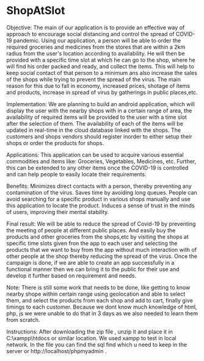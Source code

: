 # ShopAtSlot
Objective: 
The main of our application is to provide an effective way of approach to encourage social distancing and control the spread of COVID-19 pandemic. Using our application, a person will be able to order the required groceries and medicines from the stores that are within a 2km radius from the user's location according to availability. He will then be provided with a specific time slot at which he can go to the shop, where he will find his order packed and ready, and collect the items. This will help to keep social contact of that person to a minimum ans also increase the sales of the shops while trying to prevent the spread of the virus.  The main reason for this due to fall in economy, increased prices, shotage of items and products, increase in spread of virus by gatherings in public places,etc.

Implementation: 
We are planning to build an android application, which will display the user with the nearby shops with in a certain range of area, the availability of required items will be provided to the user with a time slot after the selection of them. The availability of each of the items will be updated in real-time in the cloud database linked with the shops. The customers and shops vendors should register inorder to either setup their shops or order the products for shops.

Applications:
This application can be used to acquire various essential commodities and items like: Groceries, Vegetables, Medicines, etc. Further, this can be extended to any other items once the COVID-19 is controlled and can help people to easily locate their requirements.

Benefits: 
Minimizes direct contacts with a person, thereby preventing any contamination of the virus. Saves time by avoiding long queues. People can avoid searching for a specific product in various shops manually and use this application to locate the product. Induces a sense of trust in the minds of users, improving their mental stability.  

Final result: 
We will be able to reduce the spread of Covid-19 by preventing the meeting of people at different public places. And easily buy the products and other groceries from the shops,etc by visiting the shops at specific time slots given fron the app to each user and selecting the products that we want to buy from the app without much interaction with of other people at the shop thereby reducing the spread of the virus. Once the campaign is done, if we are able to create an app successfully in a functional manner then we can bring it to the public for their use and develop it further based on requirement and needs.


Note:
There is still some work that needs to be done, like getting to know nearby shope within certain range using geolocation and able to select them, and select the products from each shop and add to cart, finally give timings to each customer. Because we dont know much knowledge of html, php, js we were unable to do that in 3 days as we also needed to learn them from scratch.

Instructions:
After downloading the zip file , unzip it and place it in C:\xampp\htdocs or similar location. We used xampp to test in local network.
In the file you can find the sql find which u need to keep in the server or http://localhost/phpmyadmin .
